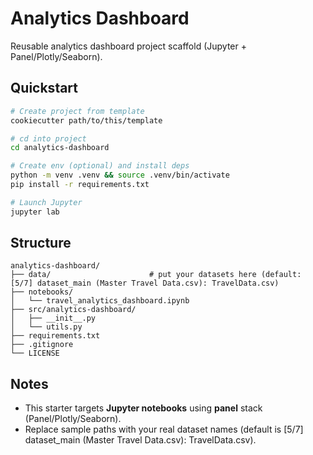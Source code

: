 # Analytics Dashboard

Reusable analytics dashboard project scaffold (Jupyter + Panel/Plotly/Seaborn).

## Quickstart

```bash
# Create project from template
cookiecutter path/to/this/template

# cd into project
cd analytics-dashboard

# Create env (optional) and install deps
python -m venv .venv && source .venv/bin/activate
pip install -r requirements.txt

# Launch Jupyter
jupyter lab
```

## Structure

```
analytics-dashboard/
├── data/                      # put your datasets here (default: [5/7] dataset_main (Master Travel Data.csv): TravelData.csv)
├── notebooks/
│   └── travel_analytics_dashboard.ipynb
├── src/analytics-dashboard/
│   ├── __init__.py
│   └── utils.py
├── requirements.txt
├── .gitignore
└── LICENSE
```

## Notes

- This starter targets **Jupyter notebooks** using **panel** stack (Panel/Plotly/Seaborn).
- Replace sample paths with your real dataset names (default is [5/7] dataset_main (Master Travel Data.csv): TravelData.csv).
